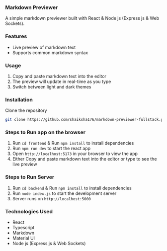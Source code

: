 ### Markdown Previewer

A simple markdown previewer built with React & Node js (Express js & Web Sockets).

### Features

- Live preview of markdown text
- Supports common markdown syntax

### Usage

1.  Copy and paste markdown text into the editor
2.  The preview will update in real-time as you type
3.  Switch between light and dark themes

### Installation

Clone the repository

```bash
git clone https://github.com/shaiksha176/markdown-previewer-fullstack.git
```

### Steps to Run app on the browser

1.  Run `cd frontend` & Run `npm install` to install dependencies
2.  Run `npm run dev` to start the react app
3.  Open `http://localhost:5173` in your browser to view the app
4.  Either Copy and paste markdown text into the editor or type to see the live preview

### Steps to Run Server

1.  Run `cd backend` & Run `npm install` to install dependencies
2.  Run `node index.js` to start the development server
3.  Server runs on `http://localhost:5000`

### Technologies Used

- React
- Typescript
- Markdown
- Material UI
- Node js (Express js & Web Sockets)
